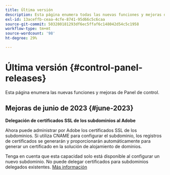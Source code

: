 ```yaml
---
title: Última versión
description: Esta página enumera todas las nuevas funciones y mejoras de Panel de control
exl-id: 13aceffb-ceaa-4cfe-8741-95d66c5c6caa
source-git-commit: 503280181293df6ec5ffaf6c148042d54c5c1958
workflow-type: tm+mt
source-wordcount: '98'
ht-degree: 29%

---
```


# Última versión {#control-panel-releases}

Esta página enumera las nuevas funciones y mejoras de Panel de control.

## Mejoras de junio de 2023 {#june-2023}

**Delegación de certificados SSL de los subdominios al Adobe**

Ahora puede administrar por Adobe los certificados SSL de los subdominios. Si utiliza CNAME para configurar el subdominio, los registros de certificados se generarán y proporcionarán automáticamente para generar un certificado en la solución de alojamiento de dominios.

Tenga en cuenta que esta capacidad solo está disponible al configurar un nuevo subdominio. No puede delegar certificados para subdominios delegados existentes. [Más información](../subdomains-certificates/using/setting-up-new-subdomain.md)
